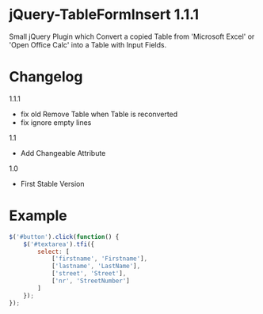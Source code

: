 jQuery-TableFormInsert 1.1.1
======================
Small jQuery Plugin which Convert a copied Table from 'Microsoft Excel' or 'Open Office Calc' into a Table with Input Fields.

Changelog
======================
1.1.1
 - fix old Remove Table when Table is reconverted
 - fix ignore empty lines

1.1
 - Add Changeable Attribute

1.0
 - First Stable Version

Example
======================
`````javascript
$('#button').click(function() {
    $('#textarea').tfi({
        select: [
            ['firstname', 'Firstname'],
            ['lastname', 'LastName'],
            ['street', 'Street'],
            ['nr', 'StreetNumber']
        ]
    });
});
`````
